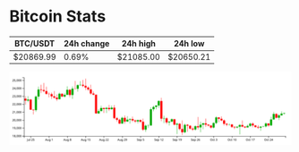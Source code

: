 # Bitcoin Stats

BTC/USDT|24h change|24h high|24h low|
|---|---|---|---|
|$20869.99|0.69%|$21085.00|$20650.21|

<img src="./chart.svg">
